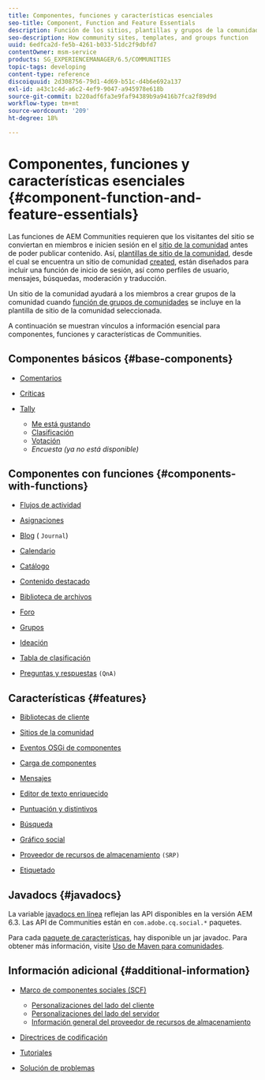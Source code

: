 ```yaml
---
title: Componentes, funciones y características esenciales
seo-title: Component, Function and Feature Essentials
description: Función de los sitios, plantillas y grupos de la comunidad
seo-description: How community sites, templates, and groups function
uuid: 6edfca2d-fe5b-4261-b033-51dc2f9dbfd7
contentOwner: msm-service
products: SG_EXPERIENCEMANAGER/6.5/COMMUNITIES
topic-tags: developing
content-type: reference
discoiquuid: 2d308756-79d1-4d69-b51c-d4b6e692a137
exl-id: a43c1c4d-a6c2-4ef9-9047-a945978e618b
source-git-commit: b220adf6fa3e9faf94389b9a9416b7fca2f89d9d
workflow-type: tm+mt
source-wordcount: '209'
ht-degree: 18%

---
```


# Componentes, funciones y características esenciales  {#component-function-and-feature-essentials}

Las funciones de AEM Communities requieren que los visitantes del sitio se conviertan en miembros e inicien sesión en el [sitio de la comunidad](overview.md#communitiessites) antes de poder publicar contenido. Así, [plantillas de sitio de la comunidad](sites.md), desde el cual se encuentra un sitio de comunidad [created](sites-console.md), están diseñados para incluir una función de inicio de sesión, así como perfiles de usuario, mensajes, búsquedas, moderación y traducción.

Un sitio de la comunidad ayudará a los miembros a crear grupos de la comunidad cuando [función de grupos de comunidades](functions.md#groups-function) se incluye en la plantilla de sitio de la comunidad seleccionada.

A continuación se muestran vínculos a información esencial para componentes, funciones y características de Communities.

## Componentes básicos {#base-components}

* [Comentarios](essentials-comments.md)
* [Críticas](reviews-basics.md)
* [Tally](tally.md)

   * [Me está gustando](essentials-liking.md)
   * [Clasificación](rating-basics.md)
   * [Votación](essentials-voting.md)
   * *Encuesta (ya no está disponible)*

## Componentes con funciones {#components-with-functions}

* [Flujos de actividad](essentials-activities.md)
* [Asignaciones](essentials-assignments.md)
* [Blog](blog-developer-basics.md) ( `Journal`)

* [Calendario](calendar-basics-for-developers.md)
* [Catálogo](catalog-developer-essentials.md)
* [Contenido destacado](essentials-featured.md)
* [Biblioteca de archivos](essentials-file-library.md)
* [Foro](essentials-forum.md)
* [Grupos](essentials-groups.md)
* [Ideación](ideation.md)
* [Tabla de clasificación](leaderboard.md)
* [Preguntas y respuestas](qna-essentials.md) `(QnA)`

## Características {#features}

* [Bibliotecas de cliente](clientlibs.md)
* [Sitios de la comunidad](sites-for-developers.md)
* [Eventos OSGi de componentes](events.md)
* [Carga de componentes](sideloading.md)
* [Mensajes](essentials-messaging.md)
* [Editor de texto enriquecido](rte.md)
* [Puntuación y distintivos](configure-scoring.md)
* [Búsqueda](search-implementation.md)
* [Gráfico social](essentials-socialgraph.md)
* [Proveedor de recursos de almacenamiento](srp-and-ugc.md) `(SRP)`

* [Etiquetado](tag.md)

## Javadocs {#javadocs}

La variable [javadocs en línea](../../help/sites-developing/reference-materials.md) reflejan las API disponibles en la versión AEM 6.3.
Las API de Communities están en `com.adobe.cq.social.*` paquetes.

Para cada [paquete de características](deploy-communities.md#latestfeaturepack), hay disponible un jar javadoc. Para obtener más información, visite [Uso de Maven para comunidades](maven.md#javadocs).

## Información adicional {#additional-information}

* [Marco de componentes sociales (SCF)](scf.md)

   * [Personalizaciones del lado del cliente](client-customize.md)
   * [Personalizaciones del lado del servidor](server-customize.md)
   * [Información general del proveedor de recursos de almacenamiento](srp.md)

* [Directrices de codificación](code-guide.md)
* [Tutoriales](tutorials.md)
* [Solución de problemas](troubleshooting.md)
